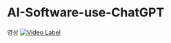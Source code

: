 # AI-Software-use-ChatGPT

영상
[![Video Label](http://img.youtube.com/vi/w_if8ahbEQQ/0.jpg)](https://youtu.be/w_if8ahbEQQ)
